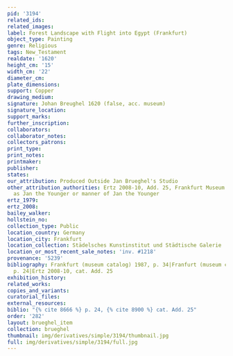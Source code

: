 ```yaml
---
pid: '3194'
related_ids: 
related_images: 
label: Forest Landscape with Flight into Egypt (Frankfurt)
object_type: Painting
genre: Religious
tags: New_Testament
realdate: '1620'
height_cm: '15'
width_cm: '22'
diameter_cm: 
plate_dimensions: 
support: Copper
drawing_medium: 
signature: Johan Breughel 1620 (false, acc. museum)
signature_location: 
support_marks: 
further_inscription: 
collaborators: 
collaborator_notes: 
collectors_patrons: 
print_type: 
print_notes: 
printmaker: 
publisher: 
states: 
our_attribution: Produced Outside Jan Brueghel's Studio
other_attribution_authorities: Ertz 2008-10, Add. 25, Frankfurt Museum catalogues
  as Jan the Younger or manner of Jan the Younger
ertz_1979: 
ertz_2008: 
bailey_walker: 
hollstein_no: 
collection_type: Public
location_country: Germany
location_city: Frankfurt
location_collection: Städelsches Kunstinstitut und Städtische Galerie
location_or_most_recent_sale_notes: 'inv. #1218'
provenance: '5239'
bibliography: Frankfurt (museum catalog) 1987, p. 34|Franfurt (museum catalog) 1995,
  p. 24|Ertz 2008-10, cat. Add. 25
exhibition_history: 
related_works: 
copies_and_variants: 
curatorial_files: 
external_resources: 
biblio: "{% cite 8666 %} p. 24, {% cite 8900 %} cat. Add. 25"
order: '282'
layout: brueghel_item
collection: brueghel
thumbnail: img/derivatives/simple/3194/thumbnail.jpg
full: img/derivatives/simple/3194/full.jpg
---
```

